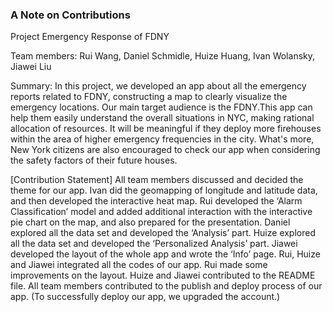 ### A Note on Contributions

Project Emergency Response of FDNY

Team members: Rui Wang, Daniel Schmidle, Huize Huang, Ivan Wolansky, Jiawei Liu

Summary: In this project, we developed an app about all the emergency reports related to FDNY, constructing a map to clearly visualize the emergency locations. Our main target audience is the FDNY.This app can help them easily understand the overall situations in NYC, making rational allocation of resources. It will be meaningful if they deploy more firehouses within the area of higher emergency frequencies in the city. What's more, New York citizens are also encouraged to check our app when considering the safety factors of their
future houses.

[Contribution Statement] All team members discussed and decided the theme for our app. Ivan did the geomapping of longitude and latitude data, and then developed the interactive heat map. Rui developed the ‘Alarm Classification’ model and added additional interaction with the interactive pie chart on the map, and also prepared for the presentation. Daniel explored all the data set and developed the ‘Analysis’ part. Huize explored all the data set and developed the ‘Personalized Analysis’ part. Jiawei developed the layout of the whole app and wrote the ‘Info’ page. Rui, Huize and Jiawei integrated all the codes of our app. Rui made some improvements on the layout. Huize and Jiawei contributed to the README file. All team members contributed to the publish and deploy process of our app. (To successfully deploy our app, we upgraded the account.)
